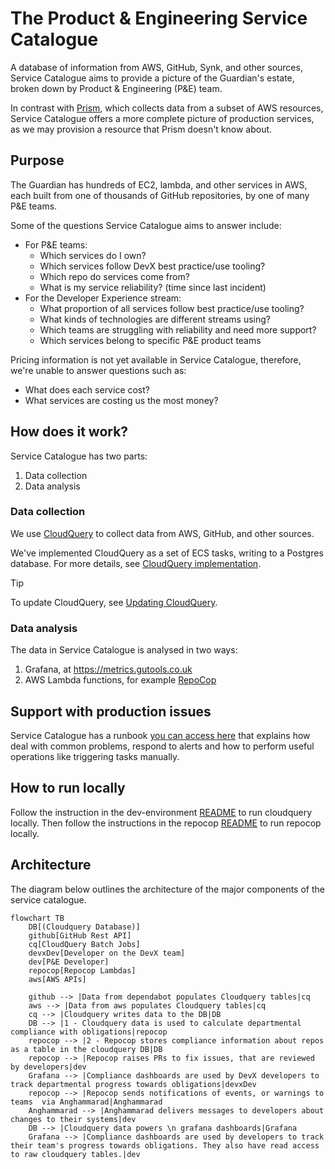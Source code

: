 # The Product & Engineering Service Catalogue

A database of information from AWS, GitHub, Synk, and other sources,
Service Catalogue aims to provide a picture of the Guardian's estate,
broken down by Product & Engineering (P&E) team.

In contrast with [Prism](https://github.com/guardian/prism), which collects data
from a subset of AWS resources, Service Catalogue offers a more complete picture
of production services, as we may provision a resource that Prism doesn't know
about.

## Purpose

The Guardian has hundreds of EC2, lambda, and other services in AWS,
each built from one of thousands of GitHub repositories,
by one of many P&E teams.

Some of the questions Service Catalogue aims to answer include:

- For P&E teams:
  - Which services do I own?
  - Which services follow DevX best practice/use tooling?
  - Which repo do services come from?
  - What is my service reliability? (time since last incident)
- For the Developer Experience stream:
  - What proportion of all services follow best practice/use tooling?
  - What kinds of technologies are different streams using?
  - Which teams are struggling with reliability and need more support?
  - Which services belong to specific P&E product teams

Pricing information is not yet available in Service Catalogue,
therefore, we're unable to answer questions such as:

- What does each service cost?
- What services are costing us the most money?

## How does it work?

Service Catalogue has two parts:

1. Data collection
2. Data analysis

### Data collection

We use [CloudQuery](https://www.cloudquery.io/) to collect data from AWS, GitHub, and other sources.

We've implemented CloudQuery as a set of ECS tasks, writing to a Postgres database.
For more details, see [CloudQuery implementation](docs/cloudquery-implementation.md).

> [!TIP]
> To update CloudQuery, see [Updating CloudQuery](docs/updating-cloudquery.md).

### Data analysis

The data in Service Catalogue is analysed in two ways:

1. Grafana, at https://metrics.gutools.co.uk
2. AWS Lambda functions, for example [RepoCop](packages/repocop)

## Support with production issues

Service Catalogue has a runbook [you can access here](https://docs.google.com/document/d/18Z6P5GuIURMLta1B_1_usnZTPJ0l4Ho_lsplH2HDemM)
that explains how deal with common problems, respond to alerts and how to perform useful operations like triggering tasks manually.

## How to run locally

Follow the instruction in the dev-environment [README](packages/dev-environment/README.md) to run cloudquery locally.
Then follow the instructions in the repocop [README](packages/repocop/README.md) to run repocop locally.

## Architecture

The diagram below outlines the architecture of the major components of the service catalogue.

```mermaid
flowchart TB
    DB[(Cloudquery Database)]
    github[GitHub Rest API]
    cq[CloudQuery Batch Jobs]
    devxDev[Developer on the DevX team]
    dev[P&E Developer]
    repocop[Repocop Lambdas]
    aws[AWS APIs]

    github --> |Data from dependabot populates Cloudquery tables|cq
    aws --> |Data from aws populates Cloudquery tables|cq
    cq --> |Cloudquery writes data to the DB|DB
    DB --> |1 - Cloudquery data is used to calculate departmental compliance with obligations|repocop
    repocop --> |2 - Repocop stores compliance information about repos as a table in the cloudquery DB|DB
    repocop --> |Repocop raises PRs to fix issues, that are reviewed by developers|dev
    Grafana --> |Compliance dashboards are used by DevX developers to track departmental progress towards obligations|devxDev
    repocop --> |Repocop sends notifications of events, or warnings to teams  via Anghammarad|Anghammarad
    Anghammarad --> |Anghammarad delivers messages to developers about changes to their systems|dev
    DB --> |Cloudquery data powers \n grafana dashboards|Grafana
    Grafana --> |Compliance dashboards are used by developers to track their team's progress towards obligations. They also have read access to raw cloudquery tables.|dev
```
